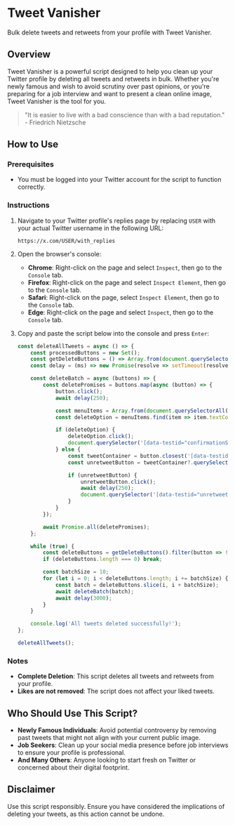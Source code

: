 # Tweet Vanisher

Bulk delete tweets and retweets from your profile with Tweet Vanisher.

## Overview

Tweet Vanisher is a powerful script designed to help you clean up your Twitter profile by deleting all tweets and retweets in bulk. Whether you're newly famous and wish to avoid scrutiny over past opinions, or you're preparing for a job interview and want to present a clean online image, Tweet Vanisher is the tool for you.

> "It is easier to live with a bad conscience than with a bad reputation." - Friedrich Nietzsche

## How to Use

### Prerequisites

- You must be logged into your Twitter account for the script to function correctly.

### Instructions

1. Navigate to your Twitter profile's replies page by replacing `USER` with your actual Twitter username in the following URL:

   ```
   https://x.com/USER/with_replies
   ```

2. Open the browser's console:
   - **Chrome**: Right-click on the page and select `Inspect`, then go to the `Console` tab.
   - **Firefox**: Right-click on the page and select `Inspect Element`, then go to the `Console` tab.
   - **Safari**: Right-click on the page, select `Inspect Element`, then go to the `Console` tab.
   - **Edge**: Right-click on the page and select `Inspect`, then go to the `Console` tab.

3. Copy and paste the script below into the console and press `Enter`:

   ```javascript
   const deleteAllTweets = async () => {
       const processedButtons = new Set();
       const getDeleteButtons = () => Array.from(document.querySelectorAll('[data-testid="tweet"] [data-testid="caret"]'));
       const delay = (ms) => new Promise(resolve => setTimeout(resolve, ms));

       const deleteBatch = async (buttons) => {
           const deletePromises = buttons.map(async (button) => {
               button.click();
               await delay(250);

               const menuItems = Array.from(document.querySelectorAll('[role="menuitem"]'));
               const deleteOption = menuItems.find(item => item.textContent === 'Delete');

               if (deleteOption) {
                   deleteOption.click();
                   document.querySelector('[data-testid="confirmationSheetConfirm"]')?.click();
               } else {
                   const tweetContainer = button.closest('[data-testid="tweet"]');
                   const unretweetButton = tweetContainer?.querySelector('[data-testid="unretweet"]');

                   if (unretweetButton) {
                       unretweetButton.click();
                       await delay(250);
                       document.querySelector('[data-testid="unretweetConfirm"]')?.click();
                   }
               }
           });

           await Promise.all(deletePromises);
       };

       while (true) {
           const deleteButtons = getDeleteButtons().filter(button => !processedButtons.has(button));
           if (deleteButtons.length === 0) break;

           const batchSize = 10;
           for (let i = 0; i < deleteButtons.length; i += batchSize) {
               const batch = deleteButtons.slice(i, i + batchSize);
               await deleteBatch(batch);
               await delay(3000);
           }
       }

       console.log('All tweets deleted successfully!');
   };

   deleteAllTweets();
   ```

### Notes

- **Complete Deletion**: This script deletes all tweets and retweets from your profile.
- **Likes are not removed**: The script does not affect your liked tweets.

## Who Should Use This Script?

- **Newly Famous Individuals**: Avoid potential controversy by removing past tweets that might not align with your current public image.
- **Job Seekers**: Clean up your social media presence before job interviews to ensure your profile is professional.
- **And Many Others**: Anyone looking to start fresh on Twitter or concerned about their digital footprint.

## Disclaimer

Use this script responsibly. Ensure you have considered the implications of deleting your tweets, as this action cannot be undone.